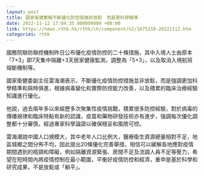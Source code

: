 ```yaml
---
layout: post
title: 國家衛健委稱不斷優化防控措施非放鬆　而是更科學精準
date: 2022-11-12 17:04:35.000000000 +08:00
link: https://news.rthk.hk/rthk/ch/component/k2/1675310-20221112.htm
categories: rthk
---
```


國務院聯防聯控機制昨日公布優化疫情防控的二十條措施，其中入境人士由原本「7+3」即7天集中隔離+3天居家健康監測，調整為「5+3」，以及取消入境航班熔斷機制等。

國家衛健委副主任雷海潮表示，不斷優化疫情防控措施並非放鬆，而是強調更加科學精準和與時俱進，根據病毒變化和實際防控能力改善，以及積累的臨床治療經驗知識進行優化。

他說，過去兩年多以來經歷多次聚集性疫情挑戰，積累很多防控經驗，對於病毒的傳播規律和臨床特點有新的認識，疫苗和藥物研發技術亦有進步，強調每次優化調整都十分審慎，經過專家科學論證以確保穩妥和風險可控。

雷海潮說中國人口規模大，其中老年人口比例大，醫療衛生資源總量相對不足，地區城鄉之間分佈不均，因此提出20條優化完善舉措，相信可以緩解各地應對疫情期間遇到的瓶頸和障礙，例如隔離資源緊張、房間不足及流調人員不足等壓力，希望在短時間內將疫情控制在最小範圍，平衡好疫情防控和經濟，重申是基於科學和研究成果，不是放鬆或「躺平」。

